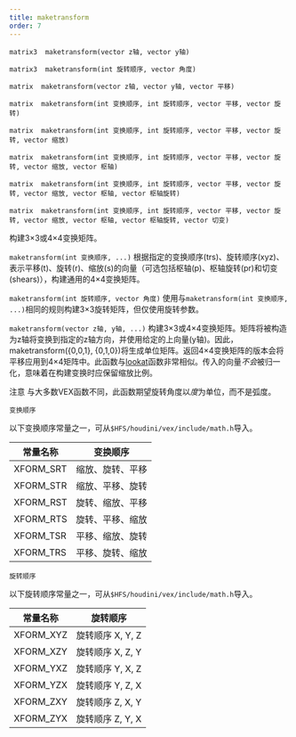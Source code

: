```yaml
---
title: maketransform
order: 7
---
```

`matrix3  maketransform(vector z轴, vector y轴)`

`matrix3  maketransform(int 旋转顺序, vector 角度)`

`matrix  maketransform(vector z轴, vector y轴, vector 平移)`

`matrix  maketransform(int 变换顺序, int 旋转顺序, vector 平移, vector 旋转)`

`matrix  maketransform(int 变换顺序, int 旋转顺序, vector 平移, vector 旋转, vector 缩放)`

`matrix  maketransform(int 变换顺序, int 旋转顺序, vector 平移, vector 旋转, vector 缩放, vector 枢轴)`

`matrix  maketransform(int 变换顺序, int 旋转顺序, vector 平移, vector 旋转, vector 缩放, vector 枢轴, vector 枢轴旋转)`

`matrix  maketransform(int 变换顺序, int 旋转顺序, vector 平移, vector 旋转, vector 缩放, vector 枢轴, vector 枢轴旋转, vector 切变)`

构建3×3或4×4变换矩阵。

`maketransform(int 变换顺序, ...)` 根据指定的变换顺序(trs)、旋转顺序(xyz)、表示平移(t)、旋转(r)、缩放(s)的向量（可选包括枢轴(p)、枢轴旋转(pr)和切变(shears)），构建通用的4×4变换矩阵。

`maketransform(int 旋转顺序, vector 角度)` 使用与`maketransform(int 变换顺序, ...)`相同的规则构建3×3旋转矩阵，但仅使用旋转参数。

`maketransform(vector z轴, y轴, ...)` 构建3×3或4×4变换矩阵。矩阵将被构造为z轴将变换到指定的z轴方向，并使用给定的上向量(y轴)。因此，maketransform({0,0,1}, {0,1,0})将生成单位矩阵。返回4×4变换矩阵的版本会将平移应用到4×4矩阵中。此函数与[lookat](/zh-cn/houdini-vex/transforms-and-space/lookat "计算旋转矩阵或角度，使负z轴沿向量(to-from)在变换下定向")函数非常相似。传入的向量*不会*被归一化，意味着在构建变换时应保留缩放比例。

注意
与大多数VEX函数不同，此函数期望旋转角度以*度*为单位，而不是弧度。

`变换顺序`

以下变换顺序常量之一，可从`$HFS/houdini/vex/include/math.h`导入。

| 常量名称 | 变换顺序 |
| --- | --- |
| XFORM_SRT | 缩放、旋转、平移 |
| XFORM_STR | 缩放、平移、旋转 |
| XFORM_RST | 旋转、缩放、平移 |
| XFORM_RTS | 旋转、平移、缩放 |
| XFORM_TSR | 平移、缩放、旋转 |
| XFORM_TRS | 平移、旋转、缩放 |

`旋转顺序`

以下旋转顺序常量之一，可从`$HFS/houdini/vex/include/math.h`导入。

| 常量名称 | 旋转顺序 |
| --- | --- |
| XFORM_XYZ | 旋转顺序 X, Y, Z |
| XFORM_XZY | 旋转顺序 X, Z, Y |
| XFORM_YXZ | 旋转顺序 Y, X, Z |
| XFORM_YZX | 旋转顺序 Y, Z, X |
| XFORM_ZXY | 旋转顺序 Z, X, Y |
| XFORM_ZYX | 旋转顺序 Z, Y, X |
